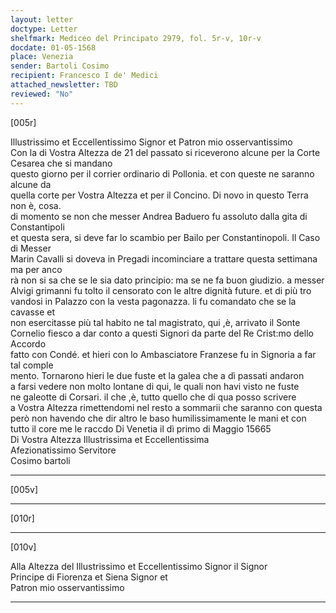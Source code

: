 ```yaml
---
layout: letter
doctype: Letter
shelfmark: Mediceo del Principato 2979, fol. 5r-v, 10r-v
docdate: 01-05-1568
place: Venezia
sender: Bartoli Cosimo
recipient: Francesco I de' Medici
attached_newsletter: TBD
reviewed: "No"
---
```


[005r]  
  
  
Illustrissimo et Eccellentissimo Signor et Patron mio osservantissimo  
Con la di Vostra Altezza de 21 del passato si riceverono alcune per la Corte Cesarea che si mandano  
questo giorno per il corrier ordinario di Pollonia. et con queste ne saranno alcune da  
quella corte per Vostra Altezza et per il Concino. Di novo in questo Terra non è, cosa.  
di momento se non che messer Andrea Baduero fu assoluto dalla gita di Constantipoli  
et questa sera, si deve far lo scambio per Bailo per Constantinopoli. Il Caso di Messer  
Marin Cavalli si doveva in Pregadi incominciare a trattare questa settimana ma per anco  
rà non si sa che se le sia dato principio: ma se ne fa buon giudizio. a messer  
Alvigi grimanni fu tolto il censorato con le altre dignità future. et di più tro  
vandosi in Palazzo con la vesta pagonazza. li fu comandato che se la cavasse et  
non esercitasse più tal habito ne tal magistrato, qui ,è, arrivato il Sonte  
Cornelio fiesco a dar conto a questi Signori da parte del Re Crist:mo dello Accordo  
fatto con Condé. et hieri con lo Ambasciatore Franzese fu in Signoria a far tal comple  
mento. Tornarono hieri le due fuste et la galea che a dì passati andaron  
a farsi vedere non molto lontane di qui, le quali non havi visto ne fuste  
ne galeotte di Corsari. il che ,è, tutto quello che di qua posso scrivere  
a Vostra Altezza rimettendomi nel resto a sommarii che saranno con questa  
però non havendo che dir altro le baso humilissimamente le mani et con  
tutto il core me le raccdo Di Venetia il dì primo di Maggio 15665  
Di Vostra Altezza Illustrissima et Eccellentissima  
Afezionatissimo Servitore  
Cosimo bartoli  
  
---  

[005v]  
  
  
  
---  

[010r]  
  
  
  
---  

[010v]  
  
  
Alla Altezza del Illustrissimo et Eccellentissimo Signor il Signor  
Principe di Fiorenza et Siena Signor et  
Patron mio osservantissimo  
  
---  

